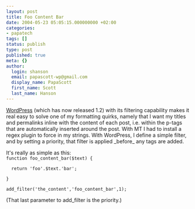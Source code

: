 ```yaml
---
layout: post
title: Foo Content Bar
date: 2004-05-23 05:05:15.000000000 +02:00
categories:
- papatech
tags: []
status: publish
type: post
published: true
meta: {}
author:
  login: shanson
  email: papascott-wp@gmail.com
  display_name: PapaScott
  first_name: Scott
  last_name: Hanson
---
```

<p><a title="WordPress" href="http://wordpress.org/">WordPress</a> (which has now released 1.2) with its filtering capability makes it real easy to solve one of my formatting quirks, namely that I want my titles and permalinks inline with the content of each post, i.e. within the p-tags that are automatically inserted around the post. With MT I had to install a regex plugin to force in my strings. With WordPress, I define a simple filter, and by setting a priority, that filter is applied _before_ any tags are added.</p>
<p>It's really as simple as this:<br />
<code>function foo_content_bar($text) {<br />
  return 'foo'.$text.'bar';<br />
}<br />
add_filter('the_content','foo_content_bar',1);</code></p>
<p>(That last parameter to add_filter is the priority.)</p>
